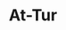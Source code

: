 ---
title: "At-Tur"
arabic: "الطور"
no: 52
arabic_no: ٥٢
ayah: 49
slug: at-tur
prev: az-zariyat
next: an-najm
---